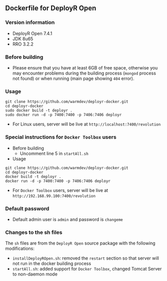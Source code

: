 ## Dockerfile for DeployR Open

### Version information

* DeployR Open 7.4.1
* JDK 8u65
* RRO 3.2.2

### Before building

* Please ensure that you have at least 6GB of free space, otherwise you may encounter problems during the building process (`mongod` process not found) or when running (main page showing `404` error).
 
### Usage

```
git clone https://github.com/warmdev/deployr-docker.git
cd deployr-docker
sudo docker build -t deployr .
sudo docker run -d -p 7400:7400 -p 7406:7406 deployr
```

* For Linux users, server will be live at `http://localhost:7400/revolution`

### Special instructions for `Docker Toolbox` users

* Before building
    - Uncomment line 5 in `startAll.sh`
* Usage

```
git clone https://github.com/warmdev/deployr-docker.git
cd deployr-docker
docker build -t deployr .
docker run -d -p 7400:7400 -p 7406:7406 deployr
```

* For `Docker Toolbox` users, server will be live at `http://192.168.99.100:7400/revolution`

### Default password

* Default admin user is `admin` and password is `changeme`

### Changes to the sh files

The `sh` files are from the `DeployR Open` source package with the following modifications:

* `installDeployROpen.sh`: removed the `restart` section so that server will not run in the docker building process
* `startAll.sh`: added support for `Docker Toolbox`, changed Tomcat Server to non-daemon mode
